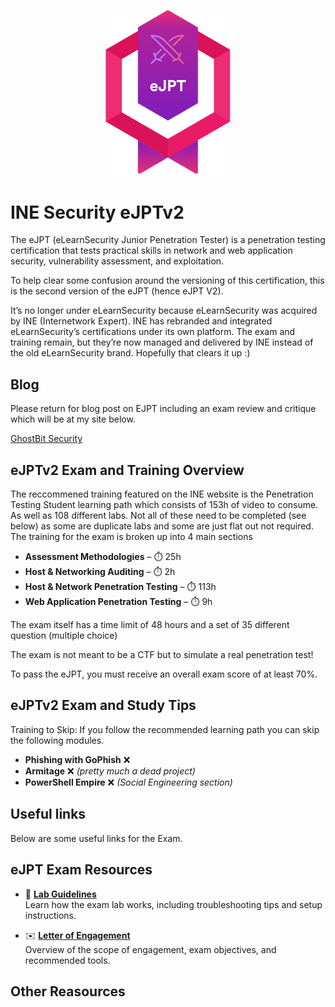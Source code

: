 <p align="center">
  <img src="https://raw.githubusercontent.com/Gh0stCybersec/INE-Security-eJPTv2-Notes/main/eJPTv2_Logo.png" alt="eJPTv2 Logo" width="200">
</p>

# INE Security eJPTv2 

The eJPT (eLearnSecurity Junior Penetration Tester) is a penetration testing certification that tests practical skills in network and web application security, vulnerability assessment, and exploitation. 

To help clear some confusion around the versioning of this certification, this is the second version of the eJPT (hence eJPT
V2). 

It’s no longer under eLearnSecurity because eLearnSecurity was acquired by INE (Internetwork Expert). INE has rebranded and integrated eLearnSecurity’s certifications under its own platform. The exam and training remain, but they’re now managed and delivered by INE instead of the old eLearnSecurity brand. Hopefully that clears it up :) 

## Blog 

Please return for blog post on EJPT including an exam review and critique which will be at my site below.

[GhostBit Security](https://ghostbitsecurity.com/)


## eJPTv2 Exam and Training Overview

The reccommened training featured on the INE website is the Penetration Testing Student learning path which consists of 153h of video to consume. As well as 108 different labs. Not all of these need to be completed (see below) as some are duplicate labs and some are just flat out not required. The training for the exam is broken up into 4 main sections 

- **Assessment Methodologies** – ⏱️ 25h  
- **Host & Networking Auditing** – ⏱️ 2h  
- **Host & Network Penetration Testing** – ⏱️ 113h  
- **Web Application Penetration Testing** – ⏱️ 9h  

The exam itself has a time limit of 48 hours and a set of 35 different question (multiple choice)

The exam is not meant to be a CTF but to simulate a real penetration test! 

To pass the eJPT, you must receive an overall exam score of at least 70%.

## eJPTv2 Exam and Study Tips

Training to Skip:
If you follow the recommended learning path you can skip the following modules.

- **Phishing with GoPhish** ❌
- **Armitage** ❌ *(pretty much a dead project)*
- **PowerShell Empire** ❌ *(Social Engineering section)*

## Useful links 

Below are some useful links for the Exam. 

## eJPT Exam Resources

- 📄 **[Lab Guidelines](https://drive.google.com/file/d/1KN7pB3trLNSk1jhUMrUAEkmbmyJsuJz0/view)**  
  Learn how the exam lab works, including troubleshooting tips and setup instructions.

- ✉️ **[Letter of Engagement](https://drive.google.com/file/d/1Kc2pcgJgTJDQMiToYMJk21fNOQHykjL3/view)**  
  Overview of the scope of engagement, exam objectives, and recommended tools.








## Other Reasources 
